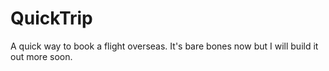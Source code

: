 # QuickTrip
A quick way to book a flight overseas. It's bare bones now but I will build it out more soon.
